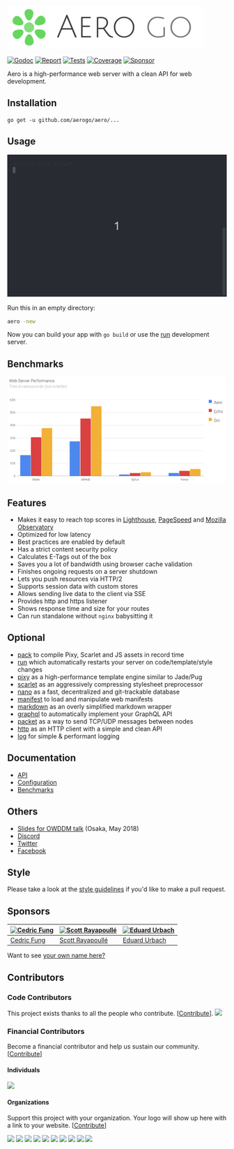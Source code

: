![Aero Go Logo](docs/media/aero.go.png)

[![Godoc][godoc-image]][godoc-url]
[![Report][report-image]][report-url]
[![Tests][tests-image]][tests-url]
[![Coverage][coverage-image]][coverage-url]
[![Sponsor][sponsor-image]][sponsor-url]

Aero is a high-performance web server with a clean API for web development.

## Installation

```shell
go get -u github.com/aerogo/aero/...
```

## Usage

![Aero usage](docs/media/usage.apng)

Run this in an empty directory:

```bash
aero -new
```

Now you can build your app with `go build` or use the [run](https://github.com/aerogo/run) development server.

## Benchmarks

[![Web server performance](docs/media/server-performance.png)](docs/Benchmarks.md)

## Features

- Makes it easy to reach top scores in [Lighthouse](https://developers.google.com/web/tools/lighthouse/), [PageSpeed](https://developers.google.com/speed/pagespeed/insights/) and [Mozilla Observatory](https://observatory.mozilla.org/)
- Optimized for low latency
- Best practices are enabled by default
- Has a strict content security policy
- Calculates E-Tags out of the box
- Saves you a lot of bandwidth using browser cache validation
- Finishes ongoing requests on a server shutdown
- Lets you push resources via HTTP/2
- Supports session data with custom stores
- Allows sending live data to the client via SSE
- Provides http and https listener
- Shows response time and size for your routes
- Can run standalone without `nginx` babysitting it

## Optional

- [pack](https://github.com/aerogo/pack) to compile Pixy, Scarlet and JS assets in record time
- [run](https://github.com/aerogo/run) which automatically restarts your server on code/template/style changes
- [pixy](https://github.com/aerogo/pixy) as a high-performance template engine similar to Jade/Pug
- [scarlet](https://github.com/aerogo/scarlet) as an aggressively compressing stylesheet preprocessor
- [nano](https://github.com/aerogo/nano) as a fast, decentralized and git-trackable database
- [manifest](https://github.com/aerogo/manifest) to load and manipulate web manifests
- [markdown](https://github.com/aerogo/markdown) as an overly simplified markdown wrapper
- [graphql](https://github.com/aerogo/graphql) to automatically implement your GraphQL API
- [packet](https://github.com/aerogo/packet) as a way to send TCP/UDP messages between nodes
- [http](https://github.com/aerogo/http) as an HTTP client with a simple and clean API
- [log](https://github.com/aerogo/log) for simple & performant logging

## Documentation

- [API](docs/API.md)
- [Configuration](docs/Configuration.md)
- [Benchmarks](docs/Benchmarks.md)

## Others

- [Slides for OWDDM talk](https://docs.google.com/presentation/d/166I69goLEVuvuFeeRfUu8c5lwl2_HAeSi2SZyzIuEKg/edit) (Osaka, May 2018)
- [Discord](https://discord.gg/V3y4xTY)
- [Twitter](https://twitter.com/aeroframework)
- [Facebook](https://www.facebook.com/aeroframework/)

## Style

Please take a look at the [style guidelines](https://github.com/akyoto/quality/blob/master/STYLE.md) if you'd like to make a pull request.

## Sponsors

| [![Cedric Fung](https://avatars3.githubusercontent.com/u/2269238?s=70&v=4)](https://github.com/cedricfung) | [![Scott Rayapoullé](https://avatars3.githubusercontent.com/u/11772084?s=70&v=4)](https://github.com/soulcramer) | [![Eduard Urbach](https://avatars3.githubusercontent.com/u/438936?s=70&v=4)](https://twitter.com/eduardurbach) |
| --- | --- | --- |
| [Cedric Fung](https://github.com/cedricfung) | [Scott Rayapoullé](https://github.com/soulcramer) | [Eduard Urbach](https://eduardurbach.com) |

Want to see [your own name here?](https://github.com/users/akyoto/sponsorship)

[godoc-image]: https://godoc.org/github.com/aerogo/aero?status.svg
[godoc-url]: https://godoc.org/github.com/aerogo/aero
[report-image]: https://goreportcard.com/badge/github.com/aerogo/aero
[report-url]: https://goreportcard.com/report/github.com/aerogo/aero
[tests-image]: https://cloud.drone.io/api/badges/aerogo/aero/status.svg
[tests-url]: https://cloud.drone.io/aerogo/aero
[coverage-image]: https://codecov.io/gh/aerogo/aero/graph/badge.svg
[coverage-url]: https://codecov.io/gh/aerogo/aero
[sponsor-image]: https://img.shields.io/badge/github-donate-green.svg
[sponsor-url]: https://github.com/users/akyoto/sponsorship

## Contributors

### Code Contributors

This project exists thanks to all the people who contribute. [[Contribute](CONTRIBUTING.md)].
<a href="https://github.com/aerogo/aero/graphs/contributors"><img src="https://opencollective.com/aero/contributors.svg?width=890&button=false" /></a>

### Financial Contributors

Become a financial contributor and help us sustain our community. [[Contribute](https://opencollective.com/aero/contribute)]

#### Individuals

<a href="https://opencollective.com/aero"><img src="https://opencollective.com/aero/individuals.svg?width=890"></a>

#### Organizations

Support this project with your organization. Your logo will show up here with a link to your website. [[Contribute](https://opencollective.com/aero/contribute)]

<a href="https://opencollective.com/aero/organization/0/website"><img src="https://opencollective.com/aero/organization/0/avatar.svg"></a>
<a href="https://opencollective.com/aero/organization/1/website"><img src="https://opencollective.com/aero/organization/1/avatar.svg"></a>
<a href="https://opencollective.com/aero/organization/2/website"><img src="https://opencollective.com/aero/organization/2/avatar.svg"></a>
<a href="https://opencollective.com/aero/organization/3/website"><img src="https://opencollective.com/aero/organization/3/avatar.svg"></a>
<a href="https://opencollective.com/aero/organization/4/website"><img src="https://opencollective.com/aero/organization/4/avatar.svg"></a>
<a href="https://opencollective.com/aero/organization/5/website"><img src="https://opencollective.com/aero/organization/5/avatar.svg"></a>
<a href="https://opencollective.com/aero/organization/6/website"><img src="https://opencollective.com/aero/organization/6/avatar.svg"></a>
<a href="https://opencollective.com/aero/organization/7/website"><img src="https://opencollective.com/aero/organization/7/avatar.svg"></a>
<a href="https://opencollective.com/aero/organization/8/website"><img src="https://opencollective.com/aero/organization/8/avatar.svg"></a>
<a href="https://opencollective.com/aero/organization/9/website"><img src="https://opencollective.com/aero/organization/9/avatar.svg"></a>
